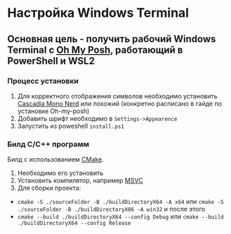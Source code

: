 # Настройка Windows Terminal

## Основная цель - получить рабочий Windows Terminal с [Oh My Posh](https://ohmyposh.dev/), работающий в PowerShell и WSL2

### Процесс установки
1) Для корректного отображения символов необходимо установить [Cascadia Mono Nerd](https://www.nerdfonts.com/font-downloads) или похожий (конкретно расписано в гайде по установке Oh-my-posh)
2) Добавить шрифт необходимо в `Settings->Appearence`
3) Запустить из poweshell `install.ps1`

### Билд C/C++ программ
Билд с использованием [CMake](https://cmake.org/install/).
1) Необходимо его установить
2) Установить компилятор, например [MSVC](https://visualstudio.microsoft.com/ru/downloads/)
3) Для сборки проекта:
  - `cmake -S ./sourceFolder -B ./buildDirectoryX64 -A x64` или `cmake -S ./sourceFolder -B ./buildDirectoryX86 -A win32`
    и после этого
  - `cmake --build ./buildDirectoryX64 --config Debug` или `cmake --build ./buildDirectoryX64 --config Release`
